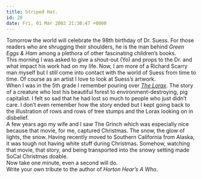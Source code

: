 ```yaml
---
title: Striped Hat.
id: 28
date: Fri, 01 Mar 2002 21:30:47 +0000
---
```


Tomorrow the world will celebrate the 98th birthday of Dr. Suess. For those readers who are shrugging their shoulders, he is the man behind *Green Eggs & Ham* among a plethora of other fascinating children’s books.  
 This morning I was asked to give a shout-out (Yo) and props to the Dr. and what impact his work had on my life. Now, I am more of a Richard Scarry man myself but I still come into contact with the world of Suess from time to time. Of course as an artist I love to look at Suess’s artwork.  
 When I was in the 5th grade I remember pouring over *[The Lorax](http://www.randomhouse.com/seussville/titles/lorax/)*. The story of a creature who lost his beautiful forest to environment-destroying, pig capitalist. I felt so sad that he had lost so much to people who just didn’t care. I don’t even remember how the story ended but I kept going back to the illustration of rows and rows of tree stumps and the Lorax looking on in disbelief.  
 A few years ago my wife and I saw The Grinch which was especially nice because that movie, for me, captured Christmas. The snow, the glow of lights, the snow. Having recently moved to Southern California from Alaska, it was tough not having white stuff during Christmas. Somehow, watching that movie, that story, and being transported into the snowy setting made SoCal Christmas doable.  
<span align="center">Now take one minute, even a second will do.  
 Write your own tribute to the author of *Horton Hear’s A Who*.</span>


